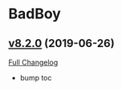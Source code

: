 # BadBoy

## [v8.2.0](https://github.com/funkydude/BadBoy/tree/v8.2.0) (2019-06-26)
[Full Changelog](https://github.com/funkydude/BadBoy/compare/v8.1.7...v8.2.0)

- bump toc  
